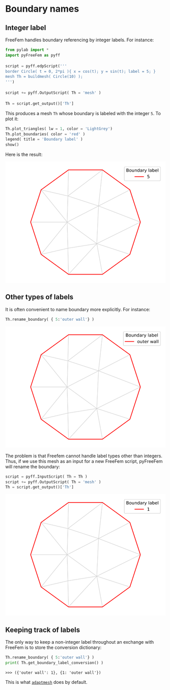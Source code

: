 # Boundary names

## Integer label

FreeFem handles boundary referencing by integer labels. For instance:

```python
from pylab import *
import pyFreeFem as pyff

script = pyff.edpScript('''
border Circle( t = 0, 2*pi ){ x = cos(t); y = sin(t); label = 5; }
mesh Th = buildmesh( Circle(10) );
''')

script += pyff.OutputScript( Th = 'mesh' )

Th = script.get_output()['Th']
```

This produces a mesh `Th` whose boundary is labeled with the integer `5`. To plot it:

```python
Th.plot_triangles( lw = 1, color = 'LightGrey')
Th.plot_boundaries( color = 'red' )
legend( title = 'Boundary label' )
show()
```

Here is the result:

![](../figures/boundary_names_1.svg)

## Other types of labels

It is often convenient to name boundary more explicitly. For instance:

```python
Th.rename_boundary( { 5:'outer wall'} )
```

![](../figures/boundary_names_2.svg)

The problem is that Freefem cannot handle label types other than integers. Thus, if we use this mesh as an input for a new FreeFem script, pyFreeFem will rename the boundary:

```python
script = pyff.InputScript( Th = Th )
script += pyff.OutputScript( Th = 'mesh' )
Th = script.get_output()['Th']
```

![](../figures/boundary_names_3.svg)

## Keeping track of labels

The only way to keep a non-integer label throughout an exchange with FreeFem is to store the conversion dictionary:

```python
Th.rename_boundary( { 5:'outer wall'} )
print( Th.get_boundary_label_conversion() )
```

```console
>>> ({'outer wall': 1}, {1: 'outer wall'})
```

This is what [`adaptmesh`](./adapmesh.md) does by default.
